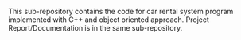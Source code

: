 This sub-repository contains the code for car rental system program implemented with C++ and object oriented approach.
Project Report/Documentation is in the same sub-repository.
